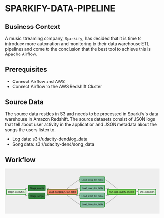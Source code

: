 # SPARKIFY-DATA-PIPELINE

## Business Context
A music streaming company, `Sparkify`, has decided that it is time to introduce more automation and monitoring to their data warehouse ETL pipelines and come to the conclusion that the best tool to achieve this is Apache Airflow.

## Prerequisites
* Connect Airflow and AWS
* Connect Airflow to the AWS Redshift Cluster

## Source Data
The source data resides in S3 and needs to be processed in Sparkify's data warehouse in Amazon Redshift. The source datasets consist of JSON logs that tell about user activity in the application and JSON metadata about the songs the users listen to.
* Log data: s3://udacity-dend/log_data
* Song data: s3://udacity-dend/song_data


## Workflow
![image](docs/images/example-dag.png)
